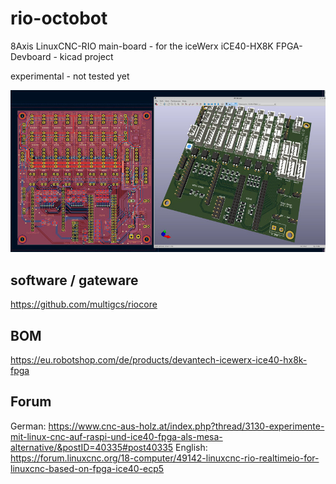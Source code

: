 # rio-octobot
8Axis LinuxCNC-RIO main-board - for the iceWerx iCE40-HX8K FPGA-Devboard - kicad project 
 
experimental - not tested yet

![rio-octobot](./rio-octobot.png)

## software / gateware
https://github.com/multigcs/riocore

## BOM
https://eu.robotshop.com/de/products/devantech-icewerx-ice40-hx8k-fpga

## Forum
German: https://www.cnc-aus-holz.at/index.php?thread/3130-experimente-mit-linux-cnc-auf-raspi-und-ice40-fpga-als-mesa-alternative/&postID=40335#post40335
English: https://forum.linuxcnc.org/18-computer/49142-linuxcnc-rio-realtimeio-for-linuxcnc-based-on-fpga-ice40-ecp5

